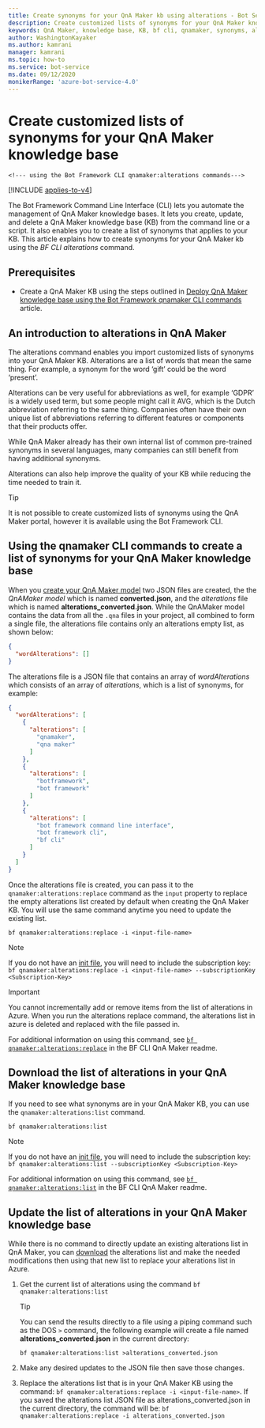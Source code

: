 ```yaml
---
title: Create synonyms for your QnA Maker kb using alterations - Bot Service
description: Create customized lists of synonyms for your QnA Maker knowledge base using the Bot Framework CLI qnamaker:alterations command
keywords: QnA Maker, knowledge base, KB, bf cli, qnamaker, synonyms, alterations, qnamaker:alterations, bot, adaptive dialogs
author: WashingtonKayaker
ms.author: kamrani
manager: kamrani
ms.topic: how-to
ms.service: bot-service
ms.date: 09/12/2020
monikerRange: 'azure-bot-service-4.0'
---
```


# Create customized lists of synonyms for your QnA Maker knowledge base
    <!--- using the Bot Framework CLI qnamaker:alterations commands--->

[!INCLUDE [applies-to-v4](../includes/applies-to.md)]

The Bot Framework Command Line Interface (CLI) lets you automate the management of QnA Maker knowledge bases. It lets you create, update, and delete a QnA Maker knowledge base (KB) from the command line or a script. It also enables you to create a list of synonyms that applies to your KB. This article explains how to create synonyms for your QnA Maker kb using the _BF CLI alterations_ command.

## Prerequisites

- Create a QnA Maker KB using the steps outlined in [Deploy QnA Maker knowledge base using the Bot Framework qnamaker CLI commands][deploy-qna-maker-knowledge-base-using-bf-cli-qnamaker] article.

## An introduction to alterations in QnA Maker

The alterations command enables you import customized lists of synonyms into your QnA Maker KB. Alterations are a list of words that mean the same thing. For example, a synonym for the word ‘gift’ could be the word ‘present’.

Alterations can be very useful for abbreviations as well, for example ‘GDPR’ is a widely used term, but some people might call it AVG, which is the Dutch abbreviation referring to the same thing. Companies often have their own unique list of abbreviations referring to different features or components that their products offer.

While QnA Maker already has their own internal list of common pre-trained synonyms in several languages, many companies can still benefit from having additional synonyms.

Alterations can also help improve the quality of your KB while reducing the time needed to train it.

> [!TIP]
>
> It is not possible to create customized lists of synonyms using the QnA Maker portal, however it is available using the Bot Framework CLI.

## Using the qnamaker CLI commands to create a list of synonyms for your QnA Maker knowledge base

When you [create your QnA Maker model][create-your-qna-maker-model] two JSON files are created, the the _QnAMaker model_ which is named **converted.json**, and the _alterations_ file which is named **alterations_converted.json**. While the QnAMaker model contains the data from all the `.qna` files in your project, all combined to form a single file, the alterations file contains only an alterations empty list, as shown below:

```json
{
  "wordAlterations": []
}
```

The alterations file is a JSON file that contains an array of _wordAlterations_ which consists of an array of _alterations_, which is a list of synonyms, for example:

```json
{
  "wordAlterations": [
    {
      "alterations": [
        "qnamaker",
        "qna maker"
      ]
    },
    {
      "alterations": [
        "botframework",
        "bot framework"
      ]
    },
    {
      "alterations": [
        "bot framework command line interface",
        "bot framework cli",
        "bf cli"
      ]
    }
  ]
}
```

Once the alterations file is created, you can pass it to the `qnamaker:alterations:replace` command as the `input` property to replace the empty alterations list created by default when creating the QnA Maker KB. You will use the same command anytime you need to update the existing list.

``` cli
bf qnamaker:alterations:replace -i <input-file-name>
```

> [!NOTE]
>
> If you do not have an [init file][qnamaker-init-file], you will need to include the subscription key:
> `bf qnamaker:alterations:replace -i <input-file-name> --subscriptionKey <Subscription-Key>`

> [!IMPORTANT]
>
> You cannot incrementally add or remove items from the list of alterations in Azure. When you run the alterations replace command, the alterations list in azure is deleted and replaced with the file passed in.

For additional information on using this command, see [`bf qnamaker:alterations:replace`][bf-qnamakeralterationsreplace] in the BF CLI QnA Maker readme.

## Download the list of alterations in your QnA Maker knowledge base

If you need to see what synonyms are in your QnA Maker KB, you can use the `qnamaker:alterations:list` command.

``` cli
bf qnamaker:alterations:list
```

> [!NOTE]
>
> If you do not have an [init file][qnamaker-init-file], you will need to include the subscription key:
> `bf qnamaker:alterations:list --subscriptionKey <Subscription-Key>`

For additional information on using this command, see [`bf qnamaker:alterations:list`][bf-qnamakeralterationslist] in the BF CLI QnA Maker readme.

## Update the list of alterations in your QnA Maker knowledge base

While there is no command to directly update an existing alterations list in QnA Maker, you can [download](#download-the-list-of-alterations-in-your-qna-maker-kb) the alterations list and make the needed modifications then using that new list to replace your alterations list in Azure.

1. Get the current list of alterations using the command `bf qnamaker:alterations:list`

    > [!TIP]
    > You can send the results directly to a file using a piping command such as the DOS `>` command, the following example will create a file named **alterations_converted.json** in the current directory:
    >
    > `bf qnamaker:alterations:list >alterations_converted.json`

1. Make any desired updates to the JSON file then save those changes.
1. Replace the alterations list that is in your QnA Maker KB using the command: `bf qnamaker:alterations:replace -i <input-file-name>`. If you saved the alterations list JSON file as alterations_converted.json in the current directory, the command will be: `bf qnamaker:alterations:replace -i alterations_converted.json`

<!-------------------------------------------------------------------------------------------------->
[deploy-qna-maker-knowledge-base-using-bf-cli-qnamaker]: bot-builder-howto-bf-cli-deploy-qna.md
[create-your-qna-maker-model]: bot-builder-howto-bf-cli-deploy-qna.md#create-your-qna-maker-model
[qnamaker-init-file]: bot-builder-howto-bf-cli-deploy-qna.md#create-your-qna-maker-initialization-file

[bf-qnamakeralterationsreplace]: https://aka.ms/botframework-cli#bf-qnamakeralterationsreplace
[bf-qnamakeralterationslist]: https://aka.ms/botframework-cli#bf-qnamakeralterationslist

<!-------------------------------------------------------------------------------------------------->
